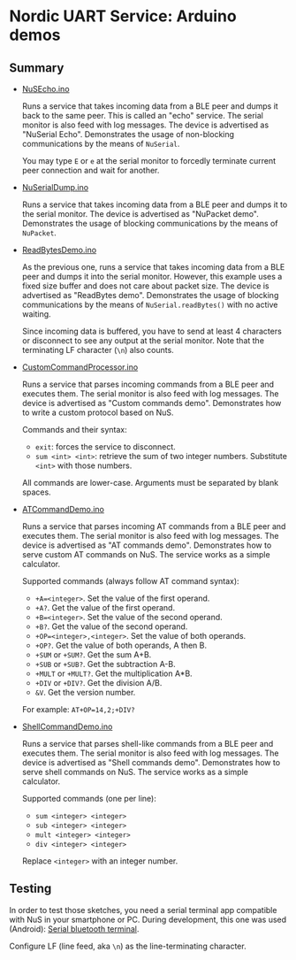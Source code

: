 # Nordic UART Service: Arduino demos

## Summary

- [NuSEcho.ino](./NuSEcho/NuSEcho.ino)

  Runs a service that takes incoming data from a BLE peer and dumps it back to the same peer.
  This is called an "echo" service. The serial monitor is also feed with log messages.
  The device is advertised as "NuSerial Echo".
  Demonstrates the usage of non-blocking communications by the means of `NuSerial`.

  You may type `E` or `e` at the serial monitor to forcedly terminate current peer connection and wait for another.

- [NuSerialDump.ino](./NuSerialDump/NuSerialDump.ino)

  Runs a service that takes incoming data from a BLE peer and dumps it to the serial monitor.
  The device is advertised as "NuPacket demo".
  Demonstrates the usage of blocking communications by the means of `NuPacket`.

- [ReadBytesDemo.ino](./ReadBytesDemo/ReadBytesDemo.ino)

  As the previous one, runs a service that takes incoming data from a BLE peer and dumps it into the serial monitor.
  However, this example uses a fixed size buffer and does not care about packet size.
  The device is advertised as "ReadBytes demo".
  Demonstrates the usage of blocking communications by the means of `NuSerial.readBytes()` with no active waiting.

  Since incoming data is buffered, you have to send at least 4 characters or disconnect to see any output at the serial monitor.
  Note that the terminating LF character (`\n`) also counts.

- [CustomCommandProcessor.ino](./CustomCommandProcessor/CustomCommandProcessor.ino)

  Runs a service that parses incoming commands from a BLE peer and executes them.
  The serial monitor is also feed with log messages. The device is advertised as "Custom commands demo".
  Demonstrates how to write a custom protocol based on NuS.

  Commands and their syntax:

  - `exit`: forces the service to disconnect.
  - `sum <int> <int>`: retrieve the sum of two integer numbers. Substitute `<int>` with those numbers.

  All commands are lower-case. Arguments must be separated by blank spaces.

- [ATCommandDemo.ino](./ATCommandDemo/ATCommandDemo.ino)

  Runs a service that parses incoming AT commands from a BLE peer and executes them.
  The serial monitor is also feed with log messages. The device is advertised as "AT commands demo".
  Demonstrates how to serve custom AT commands on NuS. The service works as a simple calculator.

  Supported commands (always follow AT command syntax):

  - `+A=<integer>`. Set the value of the first operand.
  - `+A?`. Get the value of the first operand.
  - `+B=<integer>`. Set the value of the second operand.
  - `+B?`. Get the value of the second operand.
  - `+OP=<integer>,<integer>`. Set the value of both operands.
  - `+OP?`. Get the value of both operands, A then B.
  - `+SUM` or `+SUM?`. Get the sum A+B.
  - `+SUB` or `+SUB?`. Get the subtraction A-B.
  - `+MULT` or `+MULT?`. Get the multiplication A*B.
  - `+DIV` or `+DIV?`. Get the division A/B.
  - `&V`. Get the version number.

  For example: `AT+OP=14,2;+DIV?`

- [ShellCommandDemo.ino](./ShellCommandDemo/ShellCommandDemo.ino)

  Runs a service that parses shell-like commands from a BLE peer and executes them.
  The serial monitor is also feed with log messages. The device is advertised as "Shell commands demo".
  Demonstrates how to serve shell commands on NuS. The service works as a simple calculator.

  Supported commands (one per line):

  - `sum <integer> <integer>`
  - `sub <integer> <integer>`
  - `mult <integer> <integer>`
  - `div <integer> <integer>`

  Replace `<integer>` with an integer number.

## Testing

In order to test those sketches, you need a serial terminal app compatible with NuS in your smartphone or PC. During development, this one was used (Android):
[Serial bluetooth terminal](https://play.google.com/store/apps/details?id=de.kai_morich.serial_bluetooth_terminal).

Configure LF (line feed, aka `\n`) as the line-terminating character.
